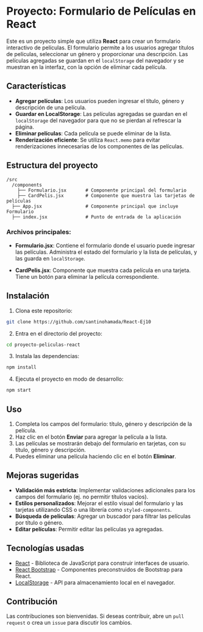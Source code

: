 # Proyecto: Formulario de Películas en React

Este es un proyecto simple que utiliza **React** para crear un formulario interactivo de películas. El formulario permite a los usuarios agregar títulos de películas, seleccionar un género y proporcionar una descripción. Las películas agregadas se guardan en el `localStorage` del navegador y se muestran en la interfaz, con la opción de eliminar cada película.

## Características

- **Agregar películas**: Los usuarios pueden ingresar el título, género y descripción de una película.
- **Guardar en LocalStorage**: Las películas agregadas se guardan en el `localStorage` del navegador para que no se pierdan al refrescar la página.
- **Eliminar películas**: Cada película se puede eliminar de la lista.
- **Renderización eficiente**: Se utiliza `React.memo` para evitar renderizaciones innecesarias de los componentes de las películas.
  
## Estructura del proyecto

```
/src
  /components
    ├── Formulario.jsx       # Componente principal del formulario
    ├── CardPelis.jsx        # Componente que muestra las tarjetas de películas
  ├── App.jsx                # Componente principal que incluye Formulario
  ├── index.jsx              # Punto de entrada de la aplicación
```

### Archivos principales:

- **Formulario.jsx**: Contiene el formulario donde el usuario puede ingresar las películas. Administra el estado del formulario y la lista de películas, y las guarda en `localStorage`.
  
- **CardPelis.jsx**: Componente que muestra cada película en una tarjeta. Tiene un botón para eliminar la película correspondiente.

## Instalación

1. Clona este repositorio:

```bash
git clone https://github.com/santinohamada/React-Ej10
```

2. Entra en el directorio del proyecto:

```bash
cd proyecto-peliculas-react
```

3. Instala las dependencias:

```bash
npm install
```

4. Ejecuta el proyecto en modo de desarrollo:

```bash
npm start
```

## Uso

1. Completa los campos del formulario: título, género y descripción de la película.
2. Haz clic en el botón **Enviar** para agregar la película a la lista.
3. Las películas se mostrarán debajo del formulario en tarjetas, con su título, género y descripción.
4. Puedes eliminar una película haciendo clic en el botón **Eliminar**.

## Mejoras sugeridas

- **Validación más estricta**: Implementar validaciones adicionales para los campos del formulario (ej. no permitir títulos vacíos).
- **Estilos personalizados**: Mejorar el estilo visual del formulario y las tarjetas utilizando CSS o una librería como `styled-components`.
- **Búsqueda de películas**: Agregar un buscador para filtrar las películas por título o género.
- **Editar películas**: Permitir editar las películas ya agregadas.
  
## Tecnologías usadas

- [React](https://es.reactjs.org/) - Biblioteca de JavaScript para construir interfaces de usuario.
- [React Bootstrap](https://react-bootstrap.github.io/) - Componentes preconstruidos de Bootstrap para React.
- [LocalStorage](https://developer.mozilla.org/es/docs/Web/API/Window/localStorage) - API para almacenamiento local en el navegador.

## Contribución

Las contribuciones son bienvenidas. Si deseas contribuir, abre un `pull request` o crea un `issue` para discutir los cambios.
